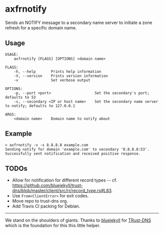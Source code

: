 # axfrnotify

Sends an NOTIFY message to a secondary name server to initiate a zone refresh for a specific domain name.

## Usage

```plain
USAGE:
    axfrnotify [FLAGS] [OPTIONS] <domain name>

FLAGS:
    -h, --help       Prints help information
    -V, --version    Prints version information
    -v               Set verbose output

OPTIONS:
    -p, --port <port>                    Set the secondary's port; defaults to 53
    -s, --secondary <IP or host name>    Set the secondary name server to notify; defaults to 127.0.0.1

ARGS:
    <domain name>    Domain name to notify about
```

## Example

```plain
> axfrnotify -v -s 8.8.8.8 example.com
Sending notify for domain 'example.com' to secondary '8.8.8.8:53'.
Successfully sent notification and received positive response.
```

## TODOs

* Allow for notification for different record types -- cf. https://github.com/bluejekyll/trust-dns/blob/master/client/src/rr/record_type.rs#L83.
* Use `From<ClientError>` for exit codes.
* Move repo to trust-dns org.
* Add Travis CI packing for Debian.

---

We stand on the shoulders of giants. Thanks to [bluejekyll](https://github.com/bluejekyll) for [TRust-DNS](http://trust-dns.org) which is the foundation for this this little helper.

